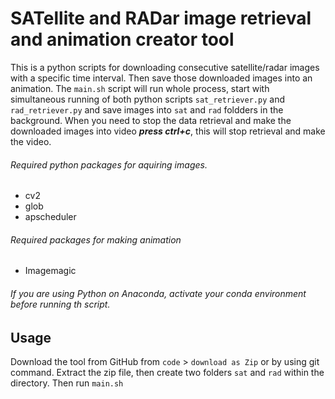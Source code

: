 # SATellite and RADar image retrieval and animation creator tool
This is a python scripts for downloading consecutive satellite/radar images with a specific time interval. Then save those downloaded images into an animation.
The `main.sh` script will run whole process, start with simultaneous running of both python scripts `sat_retriever.py` and `rad_retriever.py` and save images into `sat` and `rad` foldders in the background. When you need to stop the data retrieval and make the downloaded images into video ***press ctrl+c***, this will stop retrieval and make the video.

###### Required python packages for aquiring images.
- cv2
- glob
- apscheduler

###### Required packages for making animation
- Imagemagic

###### If you are using Python on Anaconda, activate your conda environment before running th script.

## Usage
Download the tool from GitHub from `code` > `download as Zip` or by using git command.
Extract the zip file, then create two folders `sat` and `rad` within the directory. Then run `main.sh`
